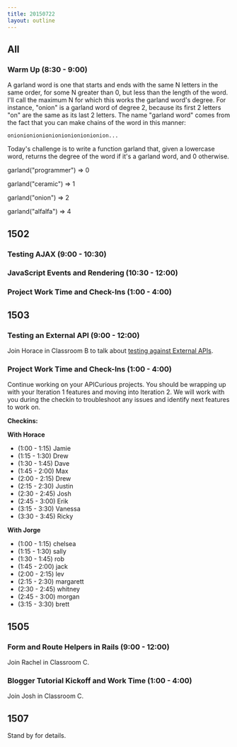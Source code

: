 ```yaml
---
title: 20150722
layout: outline
---
```


## All

### Warm Up (8:30 - 9:00)

A garland word is one that starts and ends with the same N letters in the same order,
for some N greater than 0, but less than the length of the word. I'll call the maximum N for
which this works the garland word's degree. For instance, "onion" is a garland word of degree
2, because its first 2 letters "on" are the same as its last 2 letters. The name "garland
word" comes from the fact that you can make chains of the word in this manner:

`onionionionionionionionionionion...`

Today's challenge is to write a function garland that, given a lowercase word, returns the
degree of the word if it's a garland word, and 0 otherwise.


garland("programmer") => 0

garland("ceramic") => 1

garland("onion") => 2

garland("alfalfa") => 4


## 1502

### Testing AJAX (9:00 - 10:30)

### JavaScript Events and Rendering (10:30 - 12:00)

### Project Work Time and Check-Ins (1:00 - 4:00)


## 1503

### Testing an External API (9:00 - 12:00)

Join Horace in Classroom B to talk about [testing against
External APIs](https://github.com/turingschool/lesson_plans/blob/master/ruby_04-apis_and_scalability/mocking_apis_v2.markdown).

### Project Work Time and Check-Ins (1:00 - 4:00)

Continue working on your APICurious projects. You should be wrapping up
with your Iteration 1 features and moving into Iteration 2. We will work
with you during the checkin to troubleshoot any issues and identify next features
to work on.

__Checkins:__

__With Horace__

* (1:00 - 1:15) Jamie
* (1:15 - 1:30) Drew
* (1:30 - 1:45) Dave
* (1:45 - 2:00) Max
* (2:00 - 2:15) Drew
* (2:15 - 2:30) Justin
* (2:30 - 2:45) Josh
* (2:45 - 3:00) Erik
* (3:15 - 3:30) Vanessa
* (3:30 - 3:45) Ricky

__With Jorge__

* (1:00 - 1:15) chelsea
* (1:15 - 1:30) sally
* (1:30 - 1:45) rob
* (1:45 - 2:00) jack
* (2:00 - 2:15) lev
* (2:15 - 2:30) margarett
* (2:30 - 2:45) whitney
* (2:45 - 3:00) morgan
* (3:15 - 3:30) brett

## 1505

### Form and Route Helpers in Rails (9:00 - 12:00)

Join Rachel in Classroom C.

### Blogger Tutorial Kickoff and Work Time (1:00 - 4:00)

Join Josh in Classroom C.


## 1507

Stand by for details.

